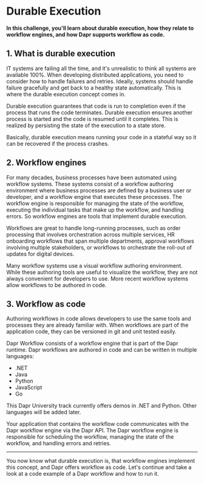 # Durable Execution

**In this challenge, you'll learn about durable execution, how they relate to workflow engines, and how Dapr supports workflow as code.**

## 1. What is durable execution

IT systems are failing all the time, and it's unrealistic to think all systems are available 100%. When developing distributed applications, you need to consider how to handle failures and retries. Ideally, systems should handle failure gracefully and get back to a healthy state automatically. This is where the durable execution concept comes in.

Durable execution guarantees that code is run to completion even if the process that runs the code terminates. Durable execution ensures another process is started and the code is resumed until it completes. This is realized by persisting the state of the execution to a state store.

Basically, durable execution means running your code in a stateful way so it can be recovered if the process crashes.

## 2. Workflow engines

For many decades, business processes have been automated using workflow systems. These systems consist of a workflow authoring environment where business processes are defined by a business user or developer, and a workflow engine that executes these processes. The workflow engine is responsible for managing the state of the workflow, executing the individual tasks that make up the workflow, and handling errors. So workflow engines are tools that implement durable execution.

Workflows are great to handle long-running processes, such as order processing that involves orchestration across multiple services, HR onboarding workflows that span multiple departments, approval workflows involving multiple stakeholders, or workflows to orchestrate the roll-out of updates for digital devices.

Many workflow systems use a visual workflow authoring environment. While these authoring tools are useful to visualize the workflow, they are not always convenient for developers to use. More recent workflow systems allow workflows to be authored in code.

## 3. Workflow as code

Authoring workflows in code allows developers to use the same tools and processes they are already familiar with. When workflows are part of the application code, they can be versioned in git and unit tested easily.

Dapr Workflow consists of a workflow engine that is part of the Dapr runtime. Dapr workflows are authored in code and can be written in multiple languages:

- .NET
- Java
- Python
- JavaScript
- Go

This Dapr University track currently offers demos in .NET and Python. Other languages will be added later.

Your application that contains the workflow code communicates with the Dapr workflow engine via the Dapr API. The Dapr workflow engine is responsible for scheduling the workflow, managing the state of the workflow, and handling errors and retries.

---

You now know what durable execution is, that workflow engines implement this concept, and Dapr offers workflow as code. Let's continue and take a look at a code example of a Dapr workflow and how to run it.